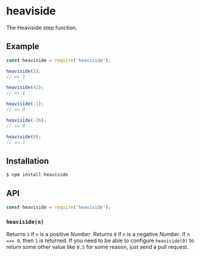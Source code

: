 # heaviside

The Heaviside step function.

## Example

``` javascript
const heaviside = require('heaviside');

heaviside(1);
// => 1

heaviside(42);
// => 1

heaviside(-1);
// => 0

heaviside(-26);
// => 0

heaviside(0);
// => 1
```

## Installation

``` bash
$ npm install heaviside
```

## API

``` javascript
const heaviside = require('heaviside');
```

### `heaviside(n)`

Returns `1` if `n` is a positive _Number_. Returns `0` if `n` is a negative
_Number_. If `n === 0`, then `1` is returned. If you need to be able to
configure `heaviside(0)` to return some other value like `0.5` for some reason,
just send a pull request.
